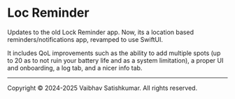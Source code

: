 # Loc Reminder
Updates to the old Lock Reminder app. Now, its a location based reminders/notifications app, revamped to use SwiftUI.

It includes QoL improvements such as the ability to add multiple spots (up to 20 as to not ruin your battery life and as a system limitation), a proper UI and onboarding, a log tab, and a nicer info tab.

---
Copyright © 2024-2025 Vaibhav Satishkumar. All rights reserved.
